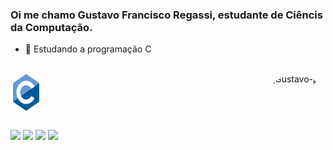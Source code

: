### Oi me chamo Gustavo Francisco Regassi, estudante de Ciêncis da Computação.

- 🌱 Estudando a programação C 
  
<div style="display: inline_block"><br>
  <img align="center" alt="Rafa-Js" height="60" width="50" src="https://raw.githubusercontent.com/devicons/devicon/master/icons/c/c-original.svg">
  <img align="right" alt="Gustavo-pic" height="350" style="border-radius:100px;" 
 src="https://cdn-idpgf.nitrocdn.com/TSeLIaDKAUBecatjFLZJpxhTJKErGZRH/assets/images/optimized/rev-2fec28e/insights/wp-content/uploads/2022/09/PHP-Developers.gif">
</div>
  
  
##
  
<div>
  <a href="https://www.youtube.com/channel/UCxO3fcT6mRctGVSAAOdD4LA" target="_blank"><img src="https://img.shields.io/badge/YouTube-FF0000?style=for-the-badge&logo=youtube&logoColor=white" target="_blank"></a>
  <a href="https://www.instagram.com/gustavo_regassi/" target="_blank"><img src="https://img.shields.io/badge/-Instagram-%23E4405F?style=for-the-badge&logo=instagram&logoColor=white" target="_blank"></a>
  <a href = "mailto:contatogustavofranciscoregassi@gmail.com"><img src="https://img.shields.io/badge/-Gmail-%23333?style=for-the-badge&logo=gmail&logoColor=white" target="_blank"></a>
  <a href="https://www.linkedin.com/in/gustavo-francisco-regassi-1b747725a/" target="_blank"><img src="https://img.shields.io/badge/-LinkedIn-%230077B5?style=for-the-badge&logo=linkedin&logoColor=white" target="_blank"></a> 
  
</div>
